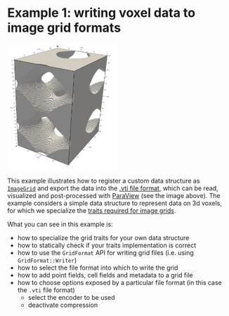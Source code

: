 <!-- SPDX-FileCopyrightText: 2022 Dennis Gläser <dennis.glaeser@iws.uni-stuttgart.de> -->
<!-- SPDX-License-Identifier: GPL-3.0-or-later -->

# Example 1: writing voxel data to image grid formats

<img alt="example1" src="https://github.com/dglaeser/gridformat/blob/main/examples/example1/img/result.png" width="50%"/>

This example illustrates how to register a custom data structure as
[`ImageGrid`](https://github.com/dglaeser/gridformat/blob/main/docs/grid_kinds.md#image-grid) and export the data into the
[.vti file format](https://examples.vtk.org/site/VTKFileFormats/#imagedata), which can be read, visualized and post-processed
with [ParaView](https://www.paraview.org/) (see the image above).
The example considers a simple data structure to represent data on 3d voxels, for which we specialize the
[traits required for image grids](../../docs/traits.md#traits-for-image-grids).

What you can see in this example is:

- how to specialize the grid traits for your own data structure
- how to statically check if your traits implementation is correct
- how to use the `GridFormat` API for writing grid files (i.e. using `GridFormat::Writer`)
- how to select the file format into which to write the grid
- how to add point fields, cell fields and metadata to a grid file
- how to choose options exposed by a particular file format (in this case the `.vti` file format)
    - select the encoder to be used
    - deactivate compression
